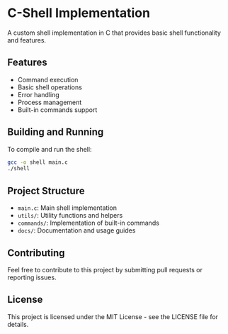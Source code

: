 # C-Shell Implementation

A custom shell implementation in C that provides basic shell functionality and features.

## Features

- Command execution
- Basic shell operations
- Error handling
- Process management
- Built-in commands support

## Building and Running

To compile and run the shell:

```bash
gcc -o shell main.c
./shell
```

## Project Structure

- `main.c`: Main shell implementation
- `utils/`: Utility functions and helpers
- `commands/`: Implementation of built-in commands
- `docs/`: Documentation and usage guides

## Contributing

Feel free to contribute to this project by submitting pull requests or reporting issues.

## License

This project is licensed under the MIT License - see the LICENSE file for details. 